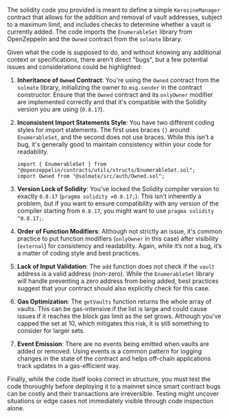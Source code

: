The solidity code you provided is meant to define a simple `KerosineManager` contract that allows for the addition and removal of vault addresses, subject to a maximum limit, and includes checks to determine whether a vault is currently added. The code imports the `EnumerableSet` library from OpenZeppelin and the `Owned` contract from the `solmate` library.

Given what the code is supposed to do, and without knowing any additional context or specifications, there aren't direct "bugs", but a few potential issues and considerations could be highlighted:

1. **Inheritance of `Owned` Contract**:
   You're using the `Owned` contract from the `solmate` library, initializing the owner to `msg.sender` in the contract constructor. Ensure that the `Owned` contract and its `onlyOwner` modifier are implemented correctly and that it's compatible with the Solidity version you are using (`0.8.17`).

2. **Inconsistent Import Statements Style**:
   You have two different coding styles for import statements. The first uses braces `{}` around `EnumerableSet`, and the second does not use braces. While this isn't a bug, it's generally good to maintain consistency within your code for readability.

   ```solidity
   import { EnumerableSet } from "@openzeppelin/contracts/utils/structs/EnumerableSet.sol";
   import Owned from "@solmate/src/auth/Owned.sol";
   ```

3. **Version Lock of Solidity**:
   You've locked the Solidity compiler version to exactly `0.8.17` (`pragma solidity =0.8.17;`). This isn't inherently a problem, but if you want to ensure compatibility with any version of the compiler starting from `0.8.17`, you might want to use `pragma solidity ^0.8.17;`. 

4. **Order of Function Modifiers**:
   Although not strictly an issue, it's common practice to put function modifiers (`onlyOwner` in this case) after visibility (`external`) for consistency and readability. Again, while it’s not a bug, it’s a matter of coding style and best practices.

5. **Lack of Input Validation**:
   The `add` function does not check if the `vault` address is a valid address (non-zero). While the `EnumerableSet` library will handle preventing a zero address from being added, best practices suggest that your contract should also explicitly check for this case.

6. **Gas Optimization**:
   The `getVaults` function returns the whole array of vaults. This can be gas-intensive if the list is large and could cause issues if it reaches the block gas limit as the set grows. Although you've capped the set at 10, which mitigates this risk, it is still something to consider for larger sets.

7. **Event Emission**:
   There are no events being emitted when vaults are added or removed. Using events is a common pattern for logging changes in the state of the contract and helps off-chain applications track updates in a gas-efficient way.

Finally, while the code itself looks correct in structure, you must test the code thoroughly before deploying it to a mainnet since smart contract bugs can be costly and their transactions are irreversible. Testing might uncover situations or edge cases not immediately visible through code inspection alone.